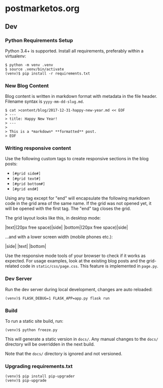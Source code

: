 # postmarketos.org

## Dev

### Python Requirements Setup

Python 3.4+ is supported. Install all requirements, preferably within a virtualenv:

```shell
$ python -m venv .venv
$ source .venv/bin/activate
(venv)$ pip install -r requirements.txt
```

### New Blog Content

Blog content is written in markdown format with metadata in the file header. Filename syntax is `yyyy-mm-dd-slug.md`.

```shell
$ cat >content/blog/2017-12-31-happy-new-year.md << EOF
> ---
> title: Happy New Year!
> ---
>
> This is a *markdown* **formatted** post.
> EOF
```

### Writing responsive content

Use the following custom tags to create responsive sections in the blog posts:
* `[#grid side#]`
* `[#grid text#]`
* `[#grid bottom#]`
* `[#grid end#]`

Using any tag except for "end" will encapsulate the following markdown code in the grid area of the same name. If the grid was not opened yet, it will be opened with the first tag. The "end" tag closes the grid.

The grid layout looks like this, in desktop mode:

|text|(20px free space)|side|
|bottom|(20px free space)|side|

...and with a lower screen width (mobile phones etc.):

|side|
|text|
|bottom|

Use the responsive mode tools of your browser to check if it works as expected. For usage examples, look at the existing blog posts and the grid-related code in `static/css/page.css`. This feature is implemented in `page.py`.

### Dev Server

Run the dev server during local development, changes are auto reloaded:

```shell
(venv)$ FLASK_DEBUG=1 FLASK_APP=app.py flask run
```

### Build

To run a static site build, run:

```shell
(venv)$ python freeze.py
```

This will generate a static version in `docs/`. Any manual changes to the `docs/` directory will be overridden in the next build.

Note that the `docs/` directory is ignored and not versioned.


### Upgrading requirements.txt

```shell
(venv)$ pip install pip-upgrader
(venv)$ pip-upgrade
```
